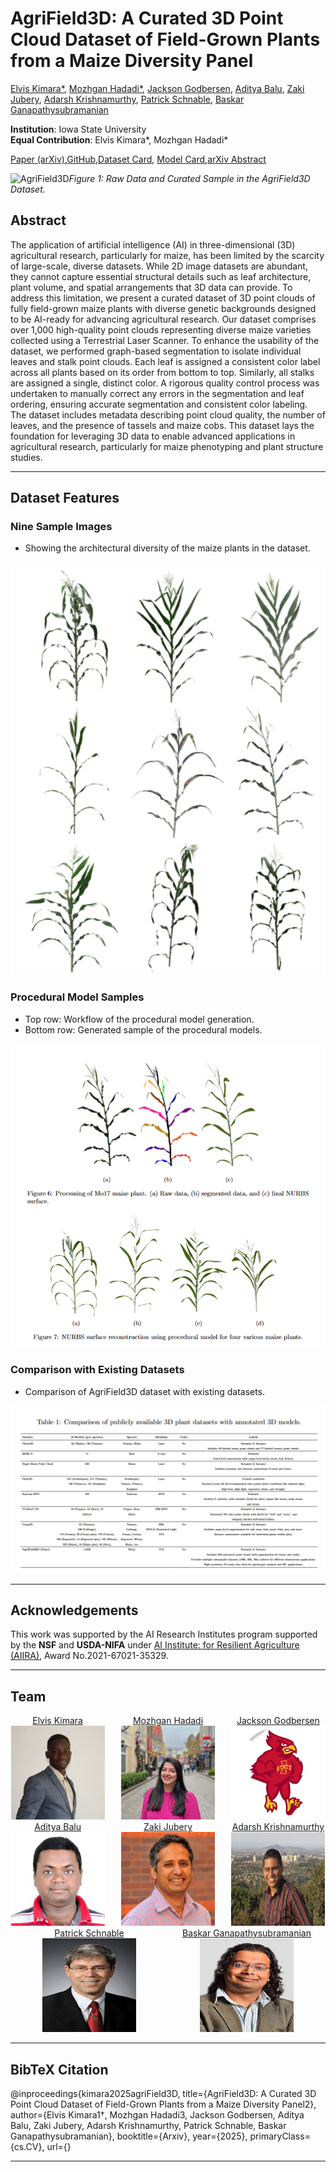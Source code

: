 
# AgriField3D: A Curated 3D Point Cloud Dataset of Field-Grown Plants from a Maize Diversity Panel

[Elvis Kimara*](https://www.linkedin.com/in/elvis-kimara/), [Mozhgan Hadadi*](https://www.linkedin.com/in/mozhgan-hadadi/), [Jackson Godbersen](https://www.linkedin.com/in/), [Aditya Balu](https://scholar.google.com/citations?user=GNuXi6oAAAAJ&hl=en), [Zaki Jubery](https://scholar.google.com/citations?user=P3h1SM0AAAAJ&hl=en), [Adarsh Krishnamurthy](https://scholar.google.com/citations?user=iVTMSxoAAAAJ&hl=en&oi=ao), [Patrick Schnable](https://scholar.google.com/citations?user=UW4mNTW0nOkC&hl=en), [Baskar Ganapathysubramanian](https://www.me.iastate.edu/bglab/)

**Institution**: Iowa State University  
**Equal Contribution**: Elvis Kimara*, Mozhgan Hadadi*


[Paper (arXiv)](https://arxiv.org/pdf/),[GitHub](https://github.com/baskargroup/AgriField3D),[Dataset Card](https://huggingface.co/datasets/BGLab/AgriField3D), [Model Card](https://huggingface.co/BGLab/AgriField3D),[arXiv Abstract](https://arxiv.org/abs/)

 

![AgriField3D](images/Poster2.png "Raw Data and Curated Sample in the AgriField3D Dataset")*Figure 1: Raw Data and Curated Sample in the AgriField3D Dataset.*

## Abstract

The application of artificial intelligence (AI) in three-dimensional (3D) agricultural research, particularly for maize, has been limited by the scarcity of large-scale, diverse datasets. While 2D image datasets are abundant, they cannot capture essential structural details such as leaf architecture, plant volume, and spatial arrangements that 3D data can provide. To address this limitation, we present a curated dataset of 3D point clouds of fully field-grown maize plants with diverse genetic backgrounds designed to be AI-ready for advancing agricultural research. Our dataset comprises over 1,000 high-quality point clouds representing diverse maize varieties collected using a Terrestrial Laser Scanner. To enhance the usability of the dataset, we performed graph-based segmentation to isolate individual leaves and stalk point clouds. Each leaf is assigned a consistent color label across all plants based on its order from bottom to top. Similarly, all stalks are assigned a single, distinct color. A rigorous quality control process was undertaken to manually correct any errors in the segmentation and leaf ordering, ensuring accurate segmentation and consistent color labeling. The dataset includes metadata describing point cloud quality, the number of leaves, and the presence of tassels and maize cobs. This dataset lays the foundation for leveraging 3D data to enable advanced applications in agricultural research, particularly for maize phenotyping and plant structure studies.

---

## Dataset Features

### Nine Sample Images

- Showing the architectural diversity of the maize plants in the dataset.

![Sample Image](images/Nine_Samples.png)

### Procedural Model Samples

- Top row: Workflow of the procedural model generation.
- Bottom row: Generated sample of the procedural models.

![Procedural Models](images/Procedural_Models_Samples.png)

### Comparison with Existing Datasets

- Comparison of AgriField3D dataset with existing datasets.

![Comparison](images/comparison_argifield3d.png)

---

## Acknowledgements

This work was supported by the AI Research Institutes program supported by the **NSF** and **USDA-NIFA** under [AI Institute: for Resilient Agriculture (AIIRA)](https://aiira.iastate.edu/), Award No.2021-67021-35329.

---

## Team

<div style="display: flex; flex-wrap: wrap; justify-content: space-between;">
    <div style="width: 30%; text-align: center;">
        <h3 style="font-weight: normal; font-size: 14px; margin: 0;"><a href="https://www.linkedin.com/in/elvis-kimara/">Elvis Kimara</a></h3>
        <img src="images/elvis.jpg" width="150" height="150">
    </div>
    <div style="width: 30%; text-align: center;">
        <h3 style="font-weight: normal; font-size: 14px; margin: 0;"><a href="https://www.linkedin.com/in/mozhgan-hadadi/">Mozhgan Hadadi</a></h3>
        <img src="images/mozhgan.jpeg" width="150" height="150">
    </div>
    <div style="width: 30%; text-align: center;">
        <h3 style="font-weight: normal; font-size: 14px; margin: 0;"><a href="https://www.linkedin.com/in/">Jackson Godbersen</a></h3>
        <img src="images/dummy.png" width="150" height="150">
    </div>
</div>

<div style="display: flex; flex-wrap: wrap; justify-content: space-between;">
    <div style="width: 30%; text-align: center;">
        <h3 style="font-weight: normal; font-size: 14px; margin: 0;"><a href="https://scholar.google.com/citations?user=GNuXi6oAAAAJ&hl=en">Aditya Balu</a></h3>
        <img src="images/balu.d4938a4efb8fe4623b1a.jpeg" width="150" height="150">
    </div>
    <div style="width: 30%; text-align: center;">
        <h3 style="font-weight: normal; font-size: 14px; margin: 0;"><a href="https://scholar.google.com/citations?user=P3h1SM0AAAAJ&hl=en">Zaki Jubery</a></h3>
        <img src="images/Zaki.png" width="150" height="150">
    </div>
    <div style="width: 30%; text-align: center;">
        <h3 style="font-weight: normal; font-size: 14px; margin: 0;"><a href="https://scholar.google.com/citations?user=iVTMSxoAAAAJ&hl=en&oi=ao">Adarsh Krishnamurthy</a></h3>
        <img src="images/adarsh.202221a57a53702b8066.jpeg" width="150" height="150">
    </div>
</div>

<div style="display: flex; flex-wrap: wrap; justify-content: space-between;">
    <div style="width: 50%; text-align: center;">
        <h3 style="font-weight: normal; font-size: 14px; margin: 0;"><a href="https://scholar.google.com/citations?user=UW4mNTW0nOkC&hl=en">Patrick Schnable</a></h3>
        <img src="images/schnable.jpg" width="150" height="150">
    </div>
    <div style="width: 50%; text-align: center;">
        <h3 style="font-weight: normal; font-size: 14px; margin: 0;"><a href="https://www.me.iastate.edu/bglab/">Baskar Ganapathysubramanian</a></h3>
        <img src="images/baskar.052e915b05c921cb3ffa.png" width="150" height="150">
    </div>
</div>





---

## BibTeX Citation

@inproceedings{kimara2025agriField3D,
title={AgriField3D: A Curated 3D Point Cloud Dataset of Field-Grown Plants from a Maize Diversity Panel2},
          author={Elvis Kimara1†, Mozhgan Hadadi3, Jackson Godbersen, Aditya Balu, Zaki Jubery, Adarsh Krishnamurthy, Patrick Schnable, Baskar Ganapathysubramanian},
          booktitle={Arxiv},
          year={2025},
          primaryClass={cs.CV},
          url={}

---
